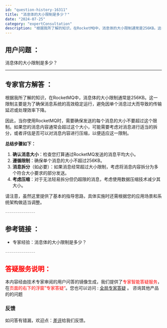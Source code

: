 ```yaml
---
id: "question-history-16311"
title: "消息体的大小限制是多少？"
date: "2024-07-25"
category: "expertConsultation"
description: "根据我所了解的知识，在RocketMQ中，消息体的大小限制通常是256KB。这一限制主要是为了确保消息系统的高效稳定运行，避免因单个消息过大而导致的传输延迟或处理效率下降。因此，当你使用RocketMQ时，需要确保发送的每个消息的大小不要超过这个限制。如果您的消息内容通常会超过这个大小，可能需要考虑"
---
```


## 用户问题 ： 
 消息体的大小限制是多少？  

---------------
## 专家官方解答 ：

根据我所了解的知识，在RocketMQ中，消息体的大小限制通常是256KB。这一限制主要是为了确保消息系统的高效稳定运行，避免因单个消息过大而导致的传输延迟或处理效率下降。

因此，当你使用RocketMQ时，需要确保发送的每个消息的大小不要超过这个限制。如果您的消息内容通常会超过这个大小，可能需要考虑对消息进行适当的拆分，或者评估是否可以对消息内容进行压缩，以便适应这一限制。

**总结步骤如下：**
1. **确认消息大小**：检查您打算通过RocketMQ发送的消息平均大小。
2. **遵循限制**：确保单个消息的大小不超过256KB。
3. **消息拆分**（如必要）：如果消息经常超过大小限制，考虑将消息内容拆分为多个符合大小要求的部分发送。
4. **考虑压缩**：对于无法轻易拆分但仍超限的消息，考虑使用数据压缩技术减少其大小。

请注意，虽然这里提供了基本的指导思路，具体实施时还需根据您的应用场景和系统架构做适当调整。


<font color="#949494">---------------</font> 


## 参考链接 ：

* 专家经验：消息体的大小限制是多少？ 


 <font color="#949494">---------------</font> 
 


## <font color="#FF0000">答疑服务说明：</font> 

本内容经由技术专家审阅的用户问答的镜像生成，我们提供了<font color="#FF0000">专家智能答疑服务</font>，在<font color="#FF0000">页面的右下的浮窗”专家答疑“</font>。您也可以访问 : [全局专家答疑](https://answer.opensource.alibaba.com/docs/intro) 。 咨询其他产品的的问题

### 反馈
如问答有错漏，欢迎点：[差评](https://ai.nacos.io/user/feedbackByEnhancerGradePOJOID?enhancerGradePOJOId=16337)给我们反馈。
